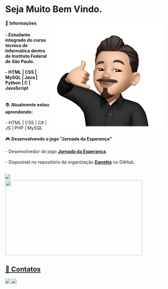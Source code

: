 <h1 align="left">Seja Muito Bem Vindo.</h1>

<div>
<img align="right" height="360" width="360" src="assets/24095BD4-71C1-4E1A-A199-84F96F2D0691.png" />
📝 <strong>Informações</strong>
<br>
<h4>- Estudante integrado do curso técnico de Informática dentro do Instituto Federal de São Paulo. 
<br>
<br>
- HTML | CSS | MySQL | Java | Python | C | JavaScript </h4>
</div>
<div>
<br>
📚 <strong>Atualmente estou aprendendo:</strong>
<br><br>
- HTML | CSS | C# | JS | PHP | MySQL
<br><br> 
🎮 <strong>Desenvolvendo o jogo "Jornada da Esperança"</strong>
<br><br>  
- Desenvolvedor do jogo <b><a href="http://danotta.itch.io/jornada-da-esperanca">Jornada da Esperança</b></a>. 
<br>
<br>
- Disponível no repositório da organização <b><a href="https://github.com/DanottaDev">Danotta</a></b> no GitHub.
<br>

##
<img height="240em" width="" src="https://github-readme-stats.vercel.app/api/top-langs/?username=ericksntz&theme=dark&layout=compact"/>
<br>
<img height="240em" width="436em" src="https://github-readme-stats.vercel.app/api?username=ericksntz&theme=dark&show_icons=true"/>
</div>

<div style="display: inline_block">
  <a href="https://github.com/ericksntz" />
</div>

<h2> 👥 Contatos </h2>

<div>
  <a href="https://www.linkedin.com/in/erick-santos-brito/"> <img src="https://img.shields.io/badge/LinkedIn-0077B5?style=for-the-badge&logo=linkedin&logoColor=white"></a>
  <a href="mailto:ericksbrito@gmail.com"> <img src="https://img.shields.io/badge/Gmail-D14836?style=for-the-badge&logo=gmail&logoColor=white"></a>
</div>
